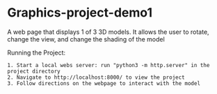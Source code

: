 # Graphics-project-demo1
A web page that displays 1 of 3 3D models. It allows the user to rotate, change the view, and change the shading of the model

Running the Project:

    1. Start a local webs server: run "python3 -m http.server" in the project directory
    2. Navigate to http://localhost:8000/ to view the project
    3. Follow directions on the webpage to interact with the model
